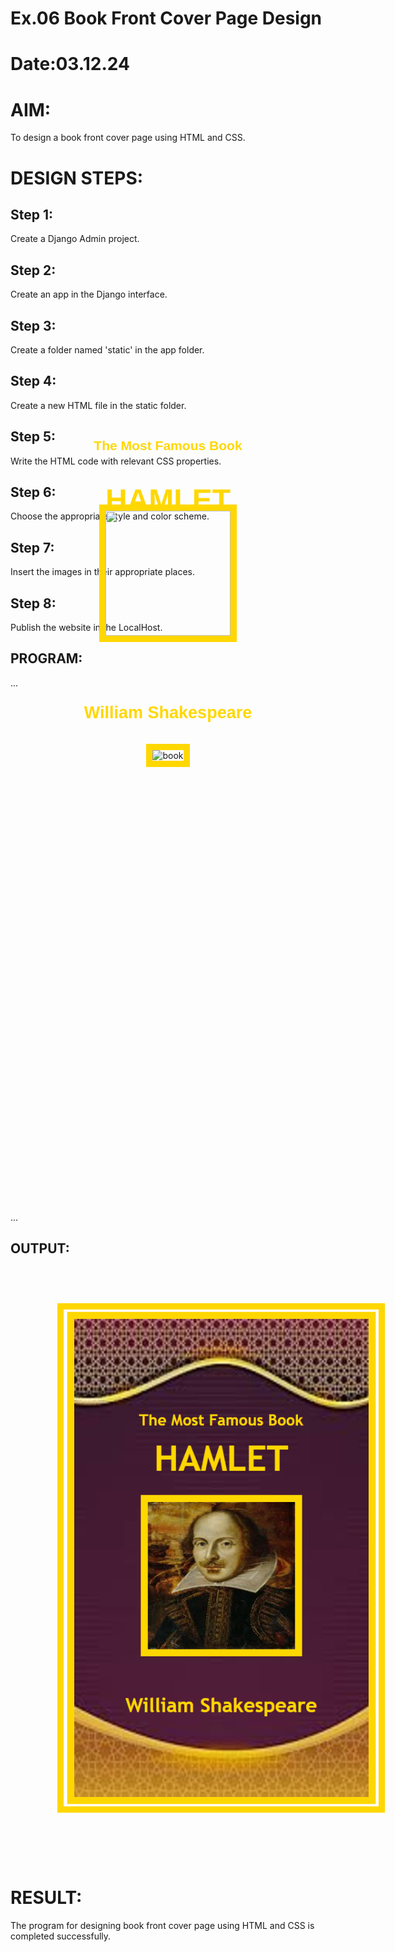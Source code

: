 # Ex.06 Book Front Cover Page Design
# Date:03.12.24
# AIM:
To design a book front cover page using HTML and CSS.

# DESIGN STEPS:
## Step 1:
Create a Django Admin project.

## Step 2:
Create an app in the Django interface.

## Step 3:
Create a folder named 'static' in the app folder.

## Step 4:
Create a new HTML file in the static folder.

## Step 5:
Write the HTML code with relevant CSS properties.

## Step 6:
Choose the appropriate style and color scheme.

## Step 7:
Insert the images in their appropriate places.

## Step 8:
Publish the website in the LocalHost.

## PROGRAM:
...
<html>
    <head>
        <meta charset="UTF-8"/>
    <meta http-equiv="X-UA-Compatible" content="IE=edge"/>
    <meta name="viewport" content="width=device-width, initial-scale=1.0"/>
    <title>Book Cover</title>
    </head>
    <body>
        <style>
            img{
                margin: 75px;
                border:10px solid gold;
            }
            .book{
                position: relative;
                text-align: center;
            }
            .book-text1{
                position: relative;
                bottom: 450px;
                font-family:'Trebuchet MS', 'Lucida sans Grande','Lucida Sans',Arial, sans-serif;
                font-weight: 1000px;
                font-style: bold;
                font-size: x-large;
                font-display:inherit;
                color:gold;
            }
            .book-text{
                position: relative;
                bottom: 430px;
                color:gold;
                font-family:'Trebuchet MS', 'Lucida Sans Unicode', 'Lucida Grande', 'LUcida Sans', Arial, sans-serif;
                font-size: large;
            }
            .book-text2{
                position: relative;
                bottom: 190px;
                color:gold;
                font-family: 'Trebuchet MS','Lucida Sans Unicode', 'Lucida Grande', 'Lucifa Sans', Arial, sans-serif;
                font-weight: 10000px;
                font-size: large;
            }
            .book-text3{
                position: relative;
                bottom: 570px;
            }
            </style>
            <center>
            <div class="book">
                <img src="bgimg.jpg" alt="book" height="650px"width="400px">
            <div class="book-text3">
                 <img src="williampic.jpg" height="200px"width="200px">
                <div class="book-text">
                    <h3>The Most Famous Book</h3>
                </div>
                <div class="book-text1">
                    <h1>HAMLET <br> </h1>
                </div>
                <div class="book-text2">
                    <h2>William Shakespeare</h2>
                </div>
            </div>
        </center>
        </body>
 </html>
 ...
 
 ## OUTPUT: ![alt text](<Screenshot 2024-12-02 214900.png>)
 
# RESULT:
The program for designing book front cover page using HTML and CSS is completed successfully.

